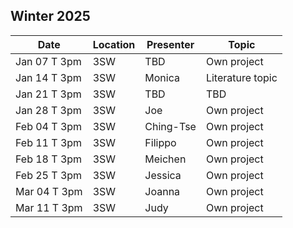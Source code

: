 ## Winter 2025

| Date            | Location   | Presenter                | Topic              |
|-----------------|------------|--------------------------|--------------------|
| Jan 07 T 3pm    | 3SW        | TBD                      | Own project        |
| Jan 14 T 3pm    | 3SW        | Monica                   | Literature topic   |
| Jan 21 T 3pm    | 3SW        | TBD                      | TBD                |
| Jan 28 T 3pm    | 3SW        | Joe                      | Own project        |
| Feb 04 T 3pm    | 3SW        | Ching-Tse                | Own project        |
| Feb 11 T 3pm    | 3SW        | Filippo                  | Own project        |
| Feb 18 T 3pm    | 3SW        | Meichen                  | Own project        |
| Feb 25 T 3pm    | 3SW        | Jessica                  | Own project        |
| Mar 04 T 3pm    | 3SW        | Joanna                   | Own project        |
| Mar 11 T 3pm    | 3SW        | Judy                     | Own project        |
